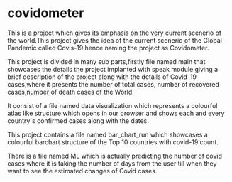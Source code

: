 # covidometer

This is a project which gives its emphasis on the very current scenerio of the world.This project gives the idea of the current scenerio 
of the Global Pandemic called Covis-19 hence naming the project as Covidometer.

This project is divided in many sub parts,firstly file named main that showcases the details the project implanted with speak module giving
a brief description of the project along with the details of Covid-19 cases,where it presents the number of total cases,
number of recovered cases,number of death cases of the World.

It consist of a file named data visualization which represents a colourful atlas like structure which opens in our browser and shows 
each and every country`s confirmed cases along with the dates.

This project contains a file named bar_chart_run which showcases a colourful barchart structure of the Top 10 countries with covid-19 count.

There is a file named ML which is actually predicting the number of covid cases where it is taking the number of days from the user till
when they want to see the estimated changes of Covid cases.
 
 
